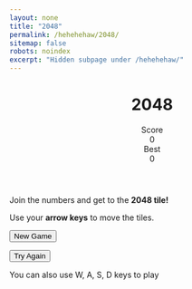 ```yaml
---
layout: none
title: "2048"
permalink: /hehehehaw/2048/
sitemap: false
robots: noindex
excerpt: "Hidden subpage under /hehehehaw/"
---
```


<html lang="en">
<head>
  <meta charset="UTF-8" />
  <meta name="viewport" content="width=device-width, initial-scale=1.0" />
  <title>2048 Game</title>
  <link rel="stylesheet" href="/games/assets/2048.css" />
</head>
<body>
  <div class="container">
    <header>
      <h1>2048</h1>
      <div class="scores-container">
        <div class="score-box">
          <div class="score-title">Score</div>
          <div class="score-value" id="score">0</div>
        </div>
        <div class="score-box">
          <div class="score-title">Best</div>
          <div class="score-value" id="best-score">0</div>
        </div>
      </div>
    </header>
    <div class="game-intro">
      <p>Join the numbers and get to the <strong>2048 tile!</strong></p>
      <p>Use your <strong>arrow keys</strong> to move the tiles.</p>
      <button class="restart-button" id="restart-button">New Game</button>
    </div>
    <div class="game-container">
      <div class="grid-container" id="grid-container"></div>
      <div class="game-message" id="game-message">
        <p></p>
        <button class="restart-button">Try Again</button>
      </div>
    </div>
    <div class="controls">
      <p>You can also use W, A, S, D keys to play</p>
    </div>
  </div>

  <script src="/games/assets/2048.js"></script>
</body>
</html>
